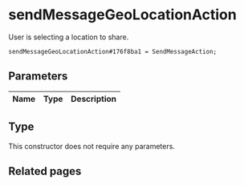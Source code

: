 # sendMessageGeoLocationAction
User is selecting a location to share.

```
sendMessageGeoLocationAction#176f8ba1 = SendMessageAction;
```

## Parameters
| Name | Type | Description |
| ---- | :----: | ----------- |


## Type
This constructor does not require any parameters.

## Related pages
